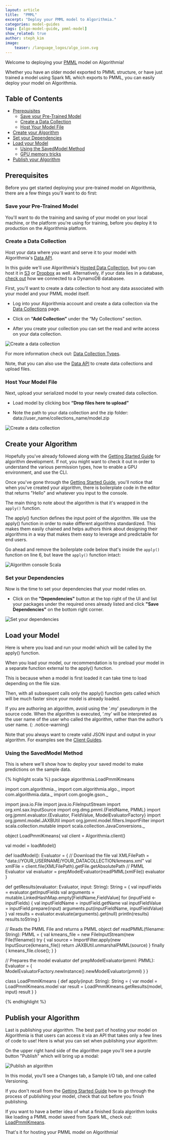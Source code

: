 ```yaml
---
layout: article
title:  "PMML"
excerpt: "Deploy your PMML model to Algorithmia."
categories: model-guides
tags: [algo-model-guide, pmml-model]
show_related: true
author: steph_kim
image:
    teaser: /language_logos/algo_icon.svg
---
```



Welcome to deploying your <a href="http://dmg.org/pmml/v4-3/GeneralStructure.html">PMML</a> model on Algorithmia!

Whether you have an older model exported to PMML structure, or have just trained a model using Spark ML which exports to PMML, you can easily deploy your model on Algorithmia.

## Table of Contents
* [Prerequisites](#prerequisites)
  * [Save your Pre-Trained Model](#save-your-pre-trained-model)
  * [Create a Data Collection](#create-a-data-collection)
  * [Host Your Model File](#host-your-model-file)
* [Create your Algorithm](#create-your-algorithm)
* [Set your Dependencies](#set-your-dependencies)
* [Load your Model](#load-your-model)
  * [Using the SavedModel Method](#using-the-savedmodel-method)
  * [GPU memory tricks](#gpu-memory-tricks)
* [Publish your Algorithm](#publish-your-algorithm)


## Prerequisites
Before you get started deploying your pre-trained model on Algorithmia, there are a few things you'll want to do first:

### Save your Pre-Trained Model
You'll want to do the training and saving of your model on your local machine, or the platform you're using for training, before you deploy it to production on the Algorithmia platform.

### Create a Data Collection
Host your data where you want and serve it to your model with Algorithmia's <a href="http://docs.algorithmia.com/">Data API</a>.

In this guide we'll use Algorithmia's <a href="{{site.baseurl}}/data/hosted/">Hosted Data Collection</a>, but you can host it in <a href="{{site.baseurl}}/data/s3/">S3</a> or <a href="{{site.baseurl}}/data/dropbox/">Dropbox</a> as well. Alternatively, if your data lies in a database, [check out]({{site.baseurl}}/data/dynamodb/) how we connected to a DynamoDB databasee.

First, you'll want to create a data collection to host any data associated with your model and your PMML model itself.

- Log into your Algorithmia account and create a data collection via the <a href="{{site.baseurl}}/data/hosted">Data Collections</a> page.

- Click on **“Add Collection”** under the “My Collections” section.

- After you create your collection you can set the read and write access on your data collection.

<img src="{{site.cdnurl}}{{site.baseurl}}/images/post_images/model_hosting/add_collection.png" alt="Create a data collection" class="screenshot img-sm">

For more information check out: <a href="{{site.baseurl}}/data/hosted/">Data Collection Types</a>.

Note, that you can also use the <a href="https://docs.algorithmia.com/#data-uri">Data API</a> to create data collections and upload files.

### Host Your Model File
Next, upload your serialized model to your newly created data collection.

- Load model by clicking box **“Drop files here to upload”**

- Note the path to your data collection and the zip folder: data://user_name/collections_name/model.zip

<img src="{{site.cdnurl}}{{site.baseurl}}/images/post_images/model_hosting/pmml_data_collection.png" alt="Create a data collection" class="screenshot img-md">

## Create your Algorithm

Hopefully you've already followed along with the <a href="{{site.baseurl}}/algorithm-development/algorithm-basics/your-first-algo/">Getting Started Guide</a> for algorithm development. If not, you might want to check it out in order to understand the various permission types, how to enable a GPU environment, and use the CLI.

Once you've gone through the <a href="{{site.baseurl}}/algorithm-development/algorithm-basics/your-first-algo/">Getting Started Guide</a>, you'll notice that when you've created your algorithm, there is boilerplate code in the editor that returns "Hello" and whatever you input to the console.

The main thing to note about the algorithm is that it's wrapped in the `apply()` function.

The apply() function defines the input point of the algorithm. We use the apply() function in order to make different algorithms standardized. This makes them easily chained and helps authors think about designing their algorithms in a way that makes them easy to leverage and predictable for end users.

Go ahead and remove the boilerplate code below that's inside the `apply()` function on line 6, but leave the `apply()` function intact:

<img src="{{site.cdnurl}}{{site.baseurl}}/images/post_images/model_hosting/scala_console.png" alt="Algorithm console Scala" class="screenshot">

### Set your Dependencies
Now is the time to set your dependencies that your model relies on.

- Click on the **"Dependencies"** button at the top right of the UI and list your packages under the required ones already listed and click **"Save Dependencies"** on the bottom right corner.

<img src="{{site.cdnurl}}{{site.baseurl}}/images/post_images/model_hosting/scala_pmml_dependencies.png" alt="Set your dependencies" class="screenshot img-md">

## Load your Model

Here is where you load and run your model which will be called by the apply() function.

When you load your model, our recommendation is to preload your model in a separate function external to the apply() function.

This is because when a model is first loaded it can take time to load depending on the file size.

Then, with all subsequent calls only the apply() function gets called which will be much faster since your model is already loaded.

If you are authoring an algorithm, avoid using the ‘.my’ pseudonym in the source code. When the algorithm is executed, ‘.my’ will be interpreted as the user name of the user who called the algorithm, rather than the author’s user name.
{: .notice-warning}

Note that you always want to create valid JSON input and output in your algorithm. For examples see the <a href="/algorithm-development/languages/java/#io-for-your-algorithms">Client Guides</a>.

### Using the SavedModel Method

This is where we'll show how to deploy your saved model to make predictions on the sample data.

{% highlight scala %}
package algorithmia.LoadPmmlKmeans

import com.algorithmia._
import com.algorithmia.algo._
import com.algorithmia.data._
import com.google.gson._

import java.io.File
import java.io.FileInputStream
import org.xml.sax.InputSource
import org.dmg.pmml.{FieldName, PMML}
import org.jpmml.evaluator.{Evaluator, FieldValue, ModelEvaluatorFactory}
import org.jpmml.model.JAXBUtil
import org.jpmml.model.filters.ImportFilter
import scala.collection.mutable
import scala.collection.JavaConversions._

object LoadPmmlKmeans{
  val client = Algorithmia.client()

  val model = loadModel()

  def loadModel(): Evaluator = {
    // Download the file
    val XMLFilePath = "data://YOUR_USERNAME/YOUR_DATACOLLECTION/kmeans.xml"
    val xmlFile = client.file(XMLFilePath).getFile.getAbsolutePath
    // PMML Evaluator
    val evaluator = prepModelEvaluator(readPMML(xmlFile))
    evaluator
  }

  def getResults(evaluator: Evaluator, input: String): String = {
    val inputFields = evaluator.getInputFields
    val arguments = mutable.LinkedHashMap.empty[FieldName,FieldValue]
    for (inputField <- inputFields) {
      val inputFieldName = inputField.getName
      val inputFieldValue = inputField.prepare(input)
      arguments.put(inputFieldName, inputFieldValue)
    }
    val results = evaluator.evaluate(arguments).get(null)
    println(results)
    results.toString
  }


  // Reads the PMML File and returns a PMML object
  def readPMML(filename: String): PMML = {
    val kmeans_file = new FileInputStream(new File(filename))
    try {
      val source = ImportFilter.apply(new InputSource(kmeans_file))
      return JAXBUtil.unmarshalPMML(source)
    } finally {
      kmeans_file.close();
    }
  }

  // Prepares the model evaluator
  def prepModelEvaluator(pmml: PMML): Evaluator = {
    ModelEvaluatorFactory.newInstance().newModelEvaluator(pmml)
  }
}


class LoadPmmlKmeans {
  def apply(input: String): String = {
    var model = LoadPmmlKmeans.model
    var result = LoadPmmlKmeans.getResults(model, input)
    result
  }
}

{% endhighlight %}

## Publish your Algorithm
Last is publishing your algorithm. The best part of hosting your model on Algorithmia is that users can access it via an API that takes only a few lines of code to use! Here is what you can set when publishing your algorithm:

On the upper right hand side of the algorithm page you'll see a purple button "Publish" which will bring up a modal:

<img src="{{site.cdnurl}}{{site.baseurl}}/images/post_images/algo_dev_lang/publish_algorithm.png" alt="Publish an algorithm" class="screenshot img-sm">

In this modal, you'll see a Changes tab, a Sample I/O tab, and one called Versioning.

If you don't recall from the <a href="{{site.baseurl}}/algorithm-development/algorithm-basics/your-first-algo/">Getting Started Guide</a> how to go through the process of publishing your model, check that out before you finish publishing.

If you want to have a better idea of what a finished Scala algorithm looks like loading a PMML model saved from Spark ML, check out: <a href="https://algorithmia.com/algorithms/stephanie/LoadPmmlKmeans/">LoadPmmlKmeans</a>.

That's it for hosting your PMML model on Algorithmia!
